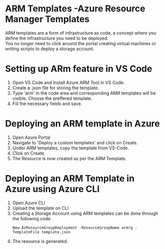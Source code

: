 # ARM Templates -Azure Resource Manager Templates
<p>ARM templates are a form of infrastructure as code, a concept where you define the infrastructure you need to be deployed.
<br>You no longer need to click around the portal creating virtual machines or writing scripts to deploy a storage account.</p>

# Setting up ARm feature in VS Code
1. Open VS Code and Install Azure ARM Tool in VS Code.
2. Create a .json file for storing the template.
3. Type 'arm' in the code area and corresponding ARM templates will be visible. Choose the preffered template.
4. Fill the necessary fields and save.

# Deploying an ARM template in Azure
1. Open Azure Portal
2. Navigate to 'Deploy a custom templates' and click on Create.
3. Under ARM templates, copy the template from VS-Code.
4. Click on Create.
5. The Resource is now created as per the ARM Template.

# Deploying an ARM Template in Azure using Azure CLI
1. Open  Azure CLI
2. Upload the template on CLI
3. Creating a Storage Account using ARM templates can be done through the following code 
    ```
    New-AzResourceGroupDeployment -ResourceGroupName armrg -TemplateFile template.json
   ```
4. The resource is generated.   

